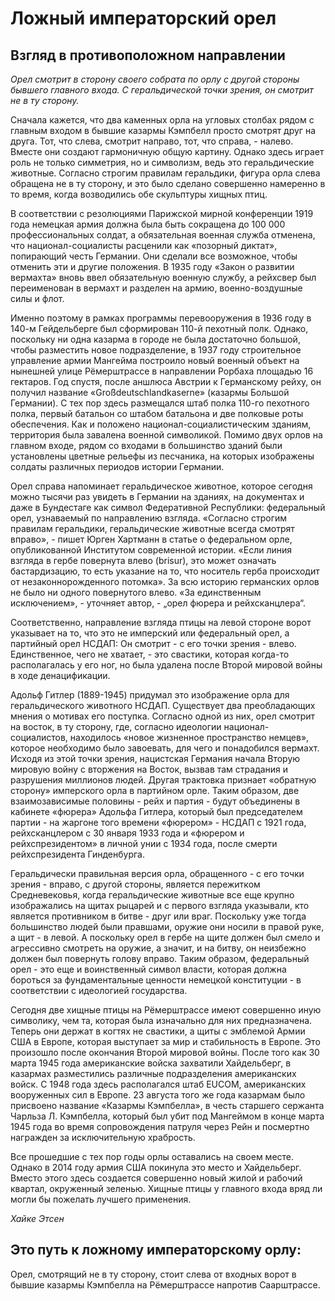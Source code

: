 # Ложный императорский орел 

## Взгляд в противоположном направлении 

*Орел смотрит в сторону своего собрата по орлу с другой стороны бывшего главного входа. С геральдической точки зрения, он смотрит не в ту сторону.*

Сначала кажется, что два каменных орла на угловых столбах рядом с главным входом в бывшие казармы Кэмпбелл просто смотрят друг на друга. Тот, что слева, смотрит направо, тот, что справа, - налево. Вместе они создают гармоничную общую картину. Однако здесь играет роль не только симметрия, но и символизм, ведь это геральдические животные. Согласно строгим правилам геральдики, фигура орла слева обращена не в ту сторону, и это было сделано совершенно намеренно в то время, когда возводились обе скульптуры хищных птиц. 

В соответствии с резолюциями Парижской мирной конференции 1919 года немецкая армия должна была быть сокращена до 100 000 профессиональных солдат, а обязательная военная служба отменена, что национал-социалисты расценили как «позорный диктат», попирающий честь Германии. Они сделали все возможное, чтобы отменить эти и другие положения. В 1935 году «Закон о развитии вермахта» вновь ввел обязательную военную службу, а рейхсвер был переименован в вермахт и разделен на армию, военно-воздушные силы и флот.

Именно поэтому в рамках программы перевооружения в 1936 году в 140-м Гейдельберге был сформирован 110-й пехотный полк. Однако, поскольку ни одна казарма в городе не была достаточно большой, чтобы разместить новое подразделение, в 1937 году строительное управление армии Мангейма построило новый военный объект на нынешней улице Рёмерштрассе в направлении Рорбаха площадью 16 гектаров. Год спустя, после аншлюса Австрии к Германскому рейху, он получил название «Großdeutschlandkaserne» (казармы Большой Германии). С тех пор здесь размещался штаб полка 110-го пехотного полка, первый батальон со штабом батальона и две полковые роты обеспечения. Как и положено национал-социалистическим зданиям, территория была завалена военной символикой. Помимо двух орлов на главном входе, рядом со входами в большинство зданий были установлены цветные рельефы из песчаника, на которых изображены солдаты различных периодов истории Германии.

Орел справа напоминает геральдическое животное, которое сегодня можно тысячи раз увидеть в Германии на зданиях, на документах и даже в Бундестаге как символ Федеративной Республики: федеральный орел, узнаваемый по направлению взгляда. «Согласно строгим правилам геральдики, геральдические животные всегда смотрят вправо», - пишет Юрген Хартманн в статье о федеральном орле, опубликованной Институтом современной истории. «Если линия взгляда в гербе повернута влево (brisur), это может означать бастардизацию, то есть указание на то, что носитель герба происходит от незаконнорожденного потомка». За всю историю германских орлов не было ни одного повернутого влево. «За единственным исключением», - уточняет автор, - „орел фюрера и рейхсканцлера“.

Соответственно, направление взгляда птицы на левой стороне ворот указывает на то, что это не имперский или федеральный орел, а партийный орел НСДАП: Он смотрит - с его точки зрения - влево. Единственное, чего не хватает, - это свастики, которая когда-то располагалась у его ног, но была удалена после Второй мировой войны в ходе денацификации. 

Адольф Гитлер (1889-1945) придумал это изображение орла для геральдического животного НСДАП. Существует два преобладающих мнения о мотивах его поступка. Согласно одной из них, орел смотрит на восток, в ту сторону, где, согласно идеологии национал-социалистов, находилось «новое жизненное пространство немцев», которое необходимо было завоевать, для чего и понадобился вермахт. Исходя из этой точки зрения, нацистская Германия начала Вторую мировую войну с вторжения на Восток, вызвав там страдания и разрушения миллионов людей. Другая трактовка признает «обратную сторону» имперского орла в партийном орле. Таким образом, две взаимозависимые половины - рейх и партия - будут объединены в кабинете «фюрера» Адольфа Гитлера, который был председателем партии - на жаргоне того времени «фюрером» - НСДАП с 1921 года, рейхсканцлером с 30 января 1933 года и «фюрером и рейхспрезидентом» в личной унии с 1934 года, после смерти рейхспрезидента Гинденбурга.

Геральдически правильная версия орла, обращенного - с его точки зрения - вправо, с другой стороны, является пережитком Средневековья, когда геральдические животные все еще крупно изображались на щитах рыцарей и с первого взгляда указывали, кто является противником в битве - друг или враг. Поскольку уже тогда большинство людей были правшами, оружие они носили в правой руке, а щит - в левой. А поскольку орел в гербе на щите должен был смело и агрессивно смотреть на оружие, а значит, и на битву, он неизбежно должен был повернуть голову вправо. Таким образом, федеральный орел - это еще и воинственный символ власти, которая должна бороться за фундаментальные ценности немецкой конституции - в соответствии с идеологией государства.

Сегодня две хищные птицы на Рёмерштрассе имеют совершенно иную символику, чем та, которая была изначально для них предназначена. Теперь они держат в когтях не свастики, а щиты с эмблемой Армии США в Европе, которая выступает за мир и стабильность в Европе. Это произошло после окончания Второй мировой войны. После того как 30 марта 1945 года американские войска захватили Хайдельберг, в казармах разместились различные подразделения американских войск. С 1948 года здесь располагался штаб EUCOM, американских вооруженных сил в Европе. 23 августа того же года казармам было присвоено название «Казармы Кэмпбелла», в честь старшего сержанта Чарльза Л. Кэмпбелла, который был убит под Мангеймом в конце марта 1945 года во время сопровождения патруля через Рейн и посмертно награжден за исключительную храбрость.

Все прошедшие с тех пор годы орлы оставались на своем месте. Однако в 2014 году армия США покинула это место и Хайдельберг. Вместо этого здесь создается совершенно новый жилой и рабочий квартал, окруженный зеленью. Хищные птицы у главного входа вряд ли могли бы пожелать лучшего применения.

*Хайке Этсен*

## Это путь к ложному императорскому орлу:

Орел, смотрящий не в ту сторону, стоит слева от входных ворот в бывшие казармы Кэмпбелла на Рёмерштрассе напротив Саарштрассе.
